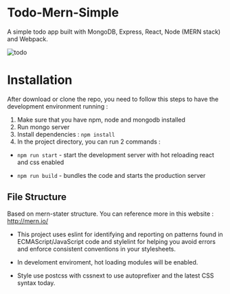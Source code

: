 # Todo-Mern-Simple
A simple todo app built with MongoDB, Express, React, Node (MERN stack) and Webpack.

![todo](https://i.imgur.com/STxN3iM.png)

# Installation
After download or clone the repo, you need to follow this steps to have the development environment running :
1. Make sure that you have npm, node and mongodb installed
2. Run mongo server
3. Install dependencies :
  `npm install`
4. In the project directory, you can run 2 commands :

- `npm run start` - start the development server with hot reloading react and css enabled

- `npm run build` - bundles the code and starts the production server

## File Structure
Based on mern-stater structure. You can reference more in this website : http://mern.io/

- This project uses eslint for identifying and reporting on patterns found in ECMAScript/JavaScript code and stylelint for helping you avoid errors and enforce consistent conventions in your stylesheets.

- In develoment enviroment, hot loading modules will be enabled.

- Style use postcss with cssnext to use autoprefixer and the latest CSS syntax today. 
